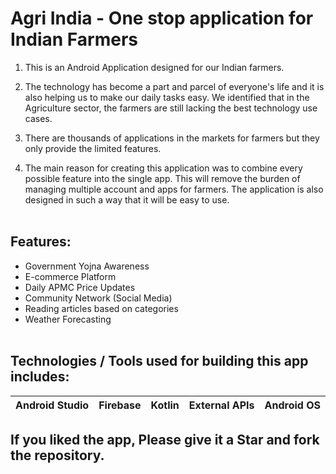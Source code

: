 #  Agri India - One stop application for Indian Farmers

1) This is an Android Application designed for our Indian farmers. 

2) The technology has become a part and parcel of everyone's life and it is also helping us to make our daily tasks easy.
We identified that in the Agriculture sector, the farmers are still lacking the best technology use cases. 

3) There are thousands of applications in the markets for farmers but they only provide the limited features.

4) The main reason for creating this application was to combine every possible feature into the single app. This will remove the burden of managing multiple account and apps for farmers.
The application is also designed in such a way that it will be easy to use.
<br /><br />


## Features:
- Government Yojna Awareness
- E-commerce Platform
- Daily APMC Price Updates
- Community Network (Social Media)
- Reading articles based on categories
- Weather Forecasting
<br /><br />

## Technologies / Tools used for building this app includes:
| Android Studio | Firebase | Kotlin | External APIs | Android OS |
| --- | --- | --- | --- | --- |



## If you liked the app, Please give it a Star and fork the repository.
